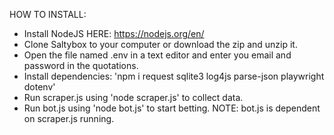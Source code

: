 HOW TO INSTALL:
- Install NodeJS HERE: https://nodejs.org/en/ 
- Clone Saltybox to your computer or download the zip and unzip it.
- Open the file named .env in a text editor and enter you email and password in the quotations.
- Install dependencies: 'npm i request sqlite3 log4js parse-json playwright dotenv'
- Run scraper.js using 'node scraper.js' to collect data.
- Run bot.js using 'node bot.js' to start betting. NOTE: bot.js is dependent on scraper.js running.

